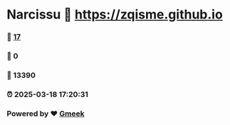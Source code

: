 # Narcissu :link: https://zqisme.github.io 
### :page_facing_up: [17](https://zqisme.github.io/tag.html) 
### :speech_balloon: 0 
### :hibiscus: 13390 
### :alarm_clock: 2025-03-18 17:20:31 
### Powered by :heart: [Gmeek](https://github.com/Meekdai/Gmeek)
